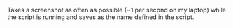 Takes a screenshot as often as possible (~1 per secpnd on my laptop) while the script is running and saves as the name defined in the script.
